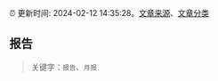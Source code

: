 :alarm_clock: 更新时间: 2024-02-12 14:35:28。[文章来源](/README.md)、[文章分类](/TAGS.md)

## 报告


> 关键字：`报告`、`月报`



